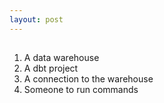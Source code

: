 ```yaml
---
layout: post
---
```



##

1. A data warehouse
2. A dbt project
3. A connection to the warehouse
4. Someone to run commands
